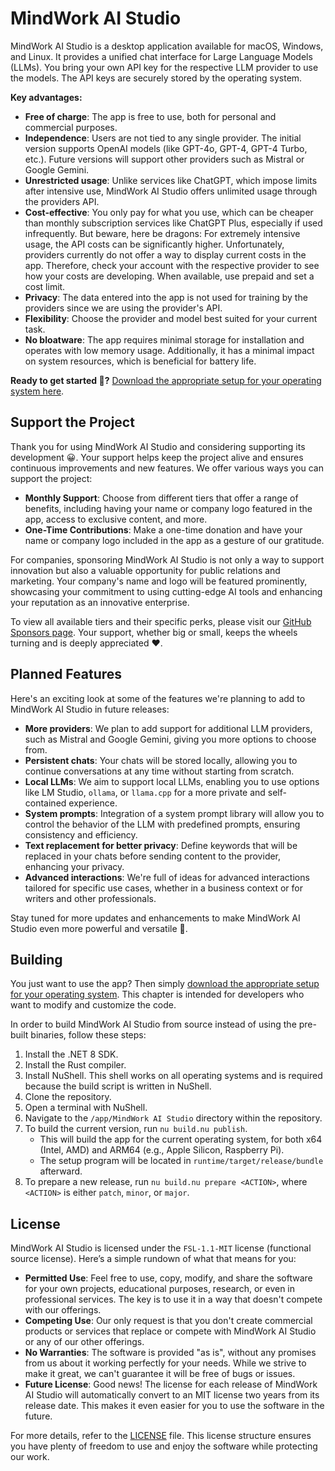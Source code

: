 # MindWork AI Studio
MindWork AI Studio is a desktop application available for macOS, Windows, and Linux. It provides a unified chat interface for Large Language Models (LLMs). You bring your own API key for the respective LLM provider to use the models. The API keys are securely stored by the operating system.

**Key advantages:**
- **Free of charge**: The app is free to use, both for personal and commercial purposes.
- **Independence**: Users are not tied to any single provider. The initial version supports OpenAI models (like GPT-4o, GPT-4, GPT-4 Turbo, etc.). Future versions will support other providers such as Mistral or Google Gemini.
- **Unrestricted usage**: Unlike services like ChatGPT, which impose limits after intensive use, MindWork AI Studio offers unlimited usage through the providers API.
- **Cost-effective**: You only pay for what you use, which can be cheaper than monthly subscription services like ChatGPT Plus, especially if used infrequently. But beware, here be dragons: For extremely intensive usage, the API costs can be significantly higher. Unfortunately, providers currently do not offer a way to display current costs in the app. Therefore, check your account with the respective provider to see how your costs are developing. When available, use prepaid and set a cost limit.
- **Privacy**: The data entered into the app is not used for training by the providers since we are using the provider's API.
- **Flexibility**: Choose the provider and model best suited for your current task.
- **No bloatware**: The app requires minimal storage for installation and operates with low memory usage. Additionally, it has a minimal impact on system resources, which is beneficial for battery life.

**Ready to get started 🤩?** [Download the appropriate setup for your operating system here](https://github.com/MindWorkAI/AI-Studio/releases/latest).

## Support the Project
Thank you for using MindWork AI Studio and considering supporting its development 😀. Your support helps keep the project alive and ensures continuous improvements and new features.
We offer various ways you can support the project:
- **Monthly Support**: Choose from different tiers that offer a range of benefits, including having your name or company logo featured in the app, access to exclusive content, and more.
- **One-Time Contributions**: Make a one-time donation and have your name or company logo included in the app as a gesture of our gratitude.

For companies, sponsoring MindWork AI Studio is not only a way to support innovation but also a valuable opportunity for public relations and marketing. Your company's name and logo will be featured prominently, showcasing your commitment to using cutting-edge AI tools and enhancing your reputation as an innovative enterprise.
 
To view all available tiers and their specific perks, please visit our [GitHub Sponsors page](https://github.com/MindWorkAI/AI-Studio/blob/main/Sponsors.md).
Your support, whether big or small, keeps the wheels turning and is deeply appreciated ❤️.

## Planned Features
Here's an exciting look at some of the features we're planning to add to MindWork AI Studio in future releases:
- **More providers**: We plan to add support for additional LLM providers, such as Mistral and Google Gemini, giving you more options to choose from.
- **Persistent chats**: Your chats will be stored locally, allowing you to continue conversations at any time without starting from scratch.
- **Local LLMs**: We aim to support local LLMs, enabling you to use options like LM Studio, `ollama`, or `llama.cpp` for a more private and self-contained experience.
- **System prompts**: Integration of a system prompt library will allow you to control the behavior of the LLM with predefined prompts, ensuring consistency and efficiency.
- **Text replacement for better privacy**: Define keywords that will be replaced in your chats before sending content to the provider, enhancing your privacy.
- **Advanced interactions**: We're full of ideas for advanced interactions tailored for specific use cases, whether in a business context or for writers and other professionals.

Stay tuned for more updates and enhancements to make MindWork AI Studio even more powerful and versatile 🤩.

## Building
You just want to use the app? Then simply [download the appropriate setup for your operating system](https://github.com/MindWorkAI/AI-Studio/releases/latest). This chapter is intended for developers who want to modify and customize the code.

In order to build MindWork AI Studio from source instead of using the pre-built binaries, follow these steps:
1. Install the .NET 8 SDK.
2. Install the Rust compiler.
3. Install NuShell. This shell works on all operating systems and is required because the build script is written in NuShell.
4. Clone the repository.
5. Open a terminal with NuShell.
6. Navigate to the `/app/MindWork AI Studio` directory within the repository.
7. To build the current version, run `nu build.nu publish`.
    - This will build the app for the current operating system, for both x64 (Intel, AMD) and ARM64 (e.g., Apple Silicon, Raspberry Pi).
    - The setup program will be located in `runtime/target/release/bundle` afterward.
8. To prepare a new release, run `nu build.nu prepare <ACTION>`, where `<ACTION>` is either `patch`, `minor`, or `major`.

## License
MindWork AI Studio is licensed under the `FSL-1.1-MIT` license (functional source license). Here’s a simple rundown of what that means for you:
- **Permitted Use**: Feel free to use, copy, modify, and share the software for your own projects, educational purposes, research, or even in professional services. The key is to use it in a way that doesn't compete with our offerings.
- **Competing Use**: Our only request is that you don't create commercial products or services that replace or compete with MindWork AI Studio or any of our other offerings.
- **No Warranties**: The software is provided "as is", without any promises from us about it working perfectly for your needs. While we strive to make it great, we can't guarantee it will be free of bugs or issues.
- **Future License**: Good news! The license for each release of MindWork AI Studio will automatically convert to an MIT license two years from its release date. This makes it even easier for you to use the software in the future.

For more details, refer to the [LICENSE](LICENSE) file. This license structure ensures you have plenty of freedom to use and enjoy the software while protecting our work.